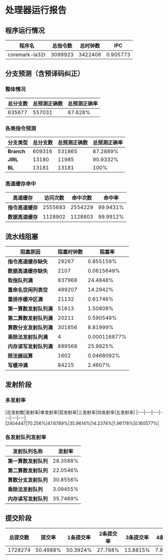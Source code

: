 # 处理器运行报告
## 程序运行情况
|程序名|总指令数|总时钟数|IPC|
|---|---|---|---|
|coremark-la32r|3099923|3422406|0.905773|

## 分支预测（含预译码纠正）
### 整体情况
|总分支数|总预测正确数|总预测正确率|
|---|---|---|
|635677|557031|87.628%|

### 各类指令预测
|分支类型|总分支数|总预测正确数|总预测正确率|
|---|---|---|---|
|**Branch**| 609316 | 531865 | 87.2889%|
|**JIRL**| 13180 | 11985 | 90.9332%|
|**BL**| 13181 | 13181 | 100%|

### 高速缓存命中
|高速缓存|访问次数|命中次数|命中率|
|---|---|---|---|
|**指令高速缓存**| 2555683 | 2554229 | 99.9431%|
|**数据高速缓存**| 1128902 | 1128803 | 99.9912%|
## 流水线阻塞
|阻塞原因|阻塞时钟数|阻塞率|
|---|---|---|
|**指令高速缓存缺失**| 29267 | 0.855159%|
|**数据高速缓存缺失**| 2107 | 0.0615649%|
|**取指队列满**| 837968 | 24.4848%|
|**重命名空闲列表空**|489207 | 14.2942%|
|**重排序缓冲区满**|21132 | 0.61746%|
|**第一算数发射队列满**|51613 | 1.50809%|
|**第二算数发射队列满**|20211 | 0.590549%|
|**算数分支发射队列满**|301856 | 8.81999%|
|**乘除法发射队列满**|4 | 0.000116877%|
|**内存读写发射队列满**|889568 | 25.9925%|
|**除法器运算**|1602 | 0.0468092%|
|**写缓冲满**|84215 | 2.4607%|

## 发射阶段
### 多发射率
|总发射数|发射率|单发射率|双发射率|三发射率|四发射率|五发射率|
|---|---|---|---|---|---|
|2404447|70.256%|47.6789%|35.9614%|14.2374%|1.96178%|0.160577%|

### 各发射队列发射率
|发射队列名称|发射率|
|---|---|
|**第一算数发射队列**|28.3588%|
|**第二算数发射队列**|22.0546%|
|**算数分支发射队列**|30.8556%|
|**乘除法发射队列**|3.09455%|
|**内存读写发射队列**|35.7489%|

## 提交阶段
|总提交数|提交率|1条提交率|2条提交率|3条提交率|4条提交率|
|---|---|---|---|---|---|
|1728274|50.4988%|50.3924%|27.788%|13.8815%|7.93809%|
